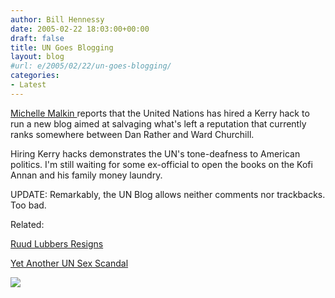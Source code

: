 ```yaml
---
author: Bill Hennessy
date: 2005-02-22 18:03:00+00:00
draft: false
title: UN Goes Blogging
layout: blog
#url: e/2005/02/22/un-goes-blogging/
categories:
- Latest
---
```


[Michelle Malkin ](https://michellemalkin.com/archives/001572.htm)reports that the United Nations has hired a Kerry hack to run a new blog aimed at salvaging what's left a reputation that currently ranks somewhere between Dan Rather and Ward Churchill.




Hiring Kerry hacks demonstrates the UN's tone-deafness to American politics. I'm still waiting for some ex-official to open the books on the Kofi Annan and his family money laundry.




UPDATE: Remarkably, the UN Blog allows neither comments nor trackbacks. Too bad.




Related:




[Ruud Lubbers Resigns](https://blog.billhennessy.com/blogs/hennessys_view/archive/2005/02/20/1147.aspx)




[Yet Another UN Sex Scandal](https://blog.billhennessy.com/blogs/hennessys_view/archive/2005/02/19/1132.aspx)

![](https://blog.billhennessy.com/aggbug.aspx?PostID=1202)

